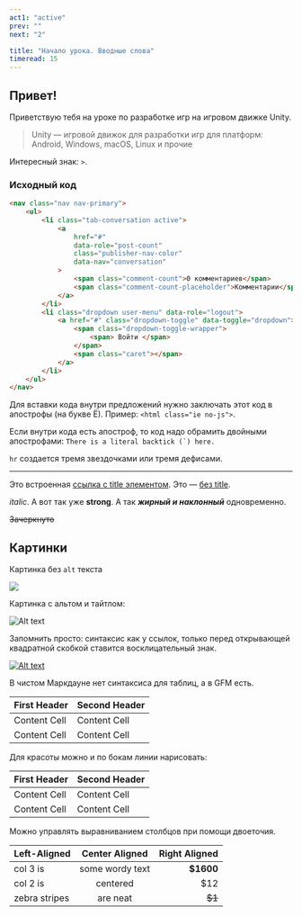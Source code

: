 ```yaml
---
act1: "active"
prev: ""
next: "2"

title: "Начало урока. Вводные слова"
timeread: 15
---
```


## Привет!

Приветствую тебя на уроке по разработке игр на игровом движке Unity.

> Unity — игровой движок для разработки игр для платформ: Android, Windows, macOS, Linux и прочие

Интересный знак: `>`.

### Исходный код

```html
<nav class="nav nav-primary">
	<ul>
		<li class="tab-conversation active">
			<a
				href="#"
				data-role="post-count"
				class="publisher-nav-color"
				data-nav="conversation"
			>
				<span class="comment-count">0 комментариев</span>
				<span class="comment-count-placeholder">Комментарии</span>
			</a>
		</li>
		<li class="dropdown user-menu" data-role="logout">
			<a href="#" class="dropdown-toggle" data-toggle="dropdown">
				<span class="dropdown-toggle-wrapper">
					<span> Войти </span>
				</span>
				<span class="caret"></span>
			</a>
		</li>
	</ul>
</nav>
```

Для вставки кода внутри предложений нужно заключать этот код в апострофы (на букве Ё). Пример: `<html class="ie no-js">`.

Если внутри кода есть апостроф, то код надо обрамить двойными апострофами: `` There is a literal backtick (`) here. ``

`hr` создается тремя звездочками или тремя дефисами.

---

Это встроенная [ссылка с title элементом](http://example.com/link "Я ссылка"). Это — [без title](http://example.com/link).

_italic_. А вот так уже **strong**. А так **_жирный и наклонный_** одновременно.

~~Зачеркнуто~~

## Картинки

Картинка без `alt` текста

![](//placehold.it/150x100)

Картинка с альтом и тайтлом:

![Alt text](//placehold.it/150x100 "Можно задать title")

Запомнить просто: синтаксис как у ссылок, только перед открывающей квадратной скобкой ставится восклицательный знак.

[![Alt text](//placehold.it/150x100)](http://example.com/)

В чистом Маркдауне нет синтаксиса для таблиц, а в GFM есть.

| First Header | Second Header |
| ------------ | ------------- |
| Content Cell | Content Cell  |
| Content Cell | Content Cell  |

Для красоты можно и по бокам линии нарисовать:

| First Header | Second Header |
| ------------ | ------------- |
| Content Cell | Content Cell  |
| Content Cell | Content Cell  |

Можно управлять выравниванием столбцов при помощи двоеточия.

| Left-Aligned  | Center Aligned  | Right Aligned |
| :------------ | :-------------: | ------------: |
| col 3 is      | some wordy text |     **$1600** |
| col 2 is      |    centered     |           $12 |
| zebra stripes |    are neat     |        ~~$1~~ |
